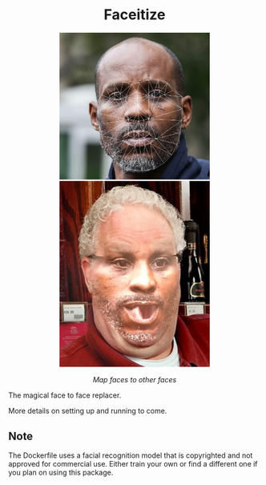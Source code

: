 <h1 align="center">Faceitize</h1>

<div align="center">
    <img width="300px" src="static/debug.jpg" />
    <img width="300px" src="static/example.jpg" />
</div>
<p align="center"><i>Map faces to other faces</i></p>

The magical face to face replacer.

More details on setting up and running to come.

## Note
The Dockerfile uses a facial recognition model that is copyrighted and not approved for commercial use.  Either train your own or find a different one if you plan on using this package.
